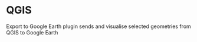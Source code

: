 # QGIS
Export to Google Earth plugin sends and visualise selected geometries from QGIS to Google Earth
